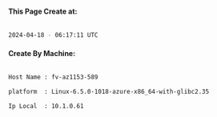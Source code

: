 
   
#### This Page Create at:

```bash

2024-04-18 - 06:17:11 UTC

```

#### Create By Machine:

```bash

Host Name : fv-az1153-589

platform  : Linux-6.5.0-1018-azure-x86_64-with-glibc2.35

Ip Local  : 10.1.0.61

```

